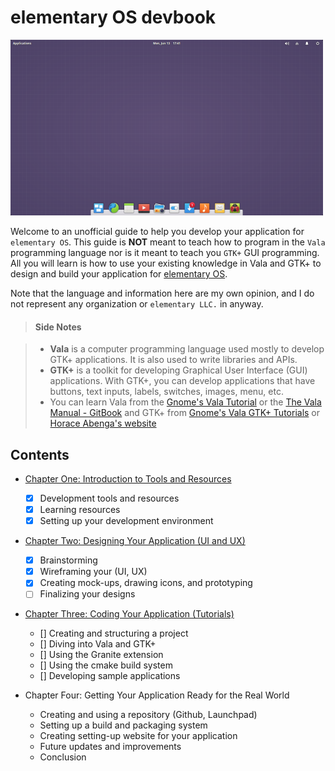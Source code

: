 # elementary OS devbook

![elementary OS Desktop](images/elementary-os.png)

Welcome to an unofficial guide to help you develop your application for `elementary OS`. This guide is **NOT** meant to teach how to program in the `Vala` programming language nor is it meant to teach you `GTK+` GUI programming. All you will learn is how to use your existing knowledge in Vala and GTK+ to design and build your application for [elementary OS](https://elementary.io).

Note that the language and information here are my own opinion, and I do not represent any organization or `elementary LLC.` in anyway.

> #### Side Notes

> - **Vala** is a computer programming language used mostly to develop GTK+ applications. It is also used to write libraries and APIs.
> - **GTK+** is a toolkit for developing Graphical User Interface (GUI) applications. With GTK+, you can develop applications that have buttons, text inputs, labels, switches, images, menu, etc.
> - You can learn Vala from the [Gnome's Vala Tutorial](https://wiki.gnome.org/Projects/Vala/Tutorial) or the [The Vala Manual - GitBook](https://www.gitbook.com/book/chebizarro/the-vala-manual/details) and GTK+ from [Gnome's Vala GTK+ Tutorials](https://developer.gnome.org/gnome-devel-demos/stable/beginner.vala.html.en) or [Horace Abenga's website](http://www.abenga.com/postseries/introduction-to-gtk+-programming-using-vala/)

## Contents

- [Chapter One: Introduction to Tools and Resources](chapter_01.md)

  - [x] Development tools and resources
  - [x] Learning resources
  - [x] Setting up your development environment

- [Chapter Two: Designing Your Application (UI and UX)](chapter_02.md)

  - [x] Brainstorming
  - [x] Wireframing your (UI, UX)
  - [x] Creating mock-ups, drawing icons, and prototyping
  - [ ] Finalizing your designs
  
- [Chapter Three: Coding Your Application (Tutorials)](chapter_03.md)

  - [] Creating and structuring a project
  - [] Diving into Vala and GTK+
  - [] Using the Granite extension
  - [] Using the cmake build system
  - [] Developing sample applications

- Chapter Four: Getting Your Application Ready for the Real World

  - Creating and using a repository (Github, Launchpad)
  - Setting up a build and packaging system
  - Creating setting-up website for your application
  - Future updates and improvements
  - Conclusion
